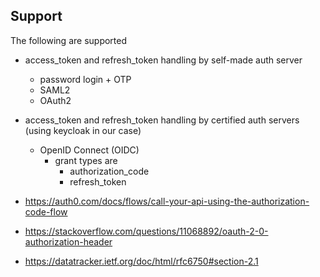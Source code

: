 ## Support

The following are supported
- access_token and refresh_token handling by self-made auth server
  - password login + OTP
  - SAML2
  - OAuth2
- access_token and refresh_token handling by certified auth servers (using keycloak in our case)
  - OpenID Connect (OIDC)
    - grant types are
      - authorization_code
      - refresh_token


- https://auth0.com/docs/flows/call-your-api-using-the-authorization-code-flow
- https://stackoverflow.com/questions/11068892/oauth-2-0-authorization-header
- https://datatracker.ietf.org/doc/html/rfc6750#section-2.1

